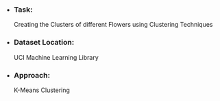<ul>
 <li> <h3>Task:</h3> Creating the Clusters of different Flowers using Clustering Techniques </li>
<li> <h3>Dataset Location:</h3> UCI Machine Learning Library </li>
<li> <h3>Approach:</h3> K-Means Clustering </li>
</ul>
